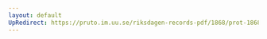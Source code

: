 ```yaml
---
layout: default
UpRedirect: https://pruto.im.uu.se/riksdagen-records-pdf/1868/prot-1868--fk--118.pdf
---
```

